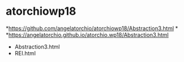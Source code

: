 # atorchiowp18
*https://github.com/angelatorchio/atorchiowp18/Abstraction3.html
*
*https://angelatorchio.github.io/atorchio.wp18/Abstraction3.html

* Abstraction3.html
* REI.html
